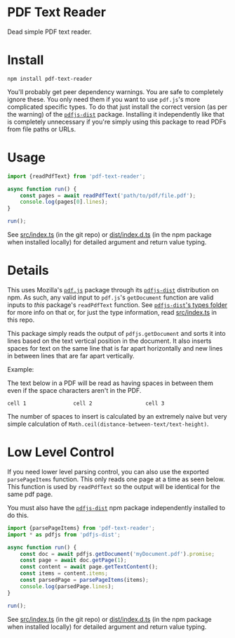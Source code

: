 # PDF Text Reader

Dead simple PDF text reader.

# Install

```
npm install pdf-text-reader
```

You'll probably get peer dependency warnings. You are safe to completely ignore these. You only need them if you want to use `pdf.js`'s more complicated specific types. To do that just install the correct version (as per the warning) of the [`pdfjs-dist`](https://www.npmjs.com/package/pdfjs-dist) package. Installing it independently like that is completely unnecessary if you're simply using this package to read PDFs from file paths or URLs.

# Usage

```typescript
import {readPdfText} from 'pdf-text-reader';

async function run() {
    const pages = await readPdfText('path/to/pdf/file.pdf');
    console.log(pages[0].lines);
}

run();
```

See [src/index.ts](https://github.com/electrovir/pdf-text-reader/tree/master/src/index.ts) (in the git repo) or [dist/index.d.ts](dist/index.d.ts) (in the npm package when installed locally) for detailed argument and return value typing.

# Details

This uses Mozilla's [`pdf.js`](https://github.com/mozilla/pdf.js/) package through its [`pdfjs-dist`](https://www.npmjs.com/package/pdfjs-dist) distribution on npm. As such, any valid input to `pdf.js`'s `getDocument` function are valid inputs to _this_ package's `readPdfText` function. See [`pdfjs-dist`'s types folder](https://github.com/mozilla/pdfjs-dist/blob/master/types/display/api.d.ts) for more info on that or, for just the type information, read [src/index.ts](https://github.com/electrovir/pdf-text-reader/tree/master/src/index.ts) in this repo.

This package simply reads the output of `pdfjs.getDocument` and sorts it into lines based on the text vertical position in the document. It also inserts spaces for text on the same line that is far apart horizontally and new lines in between lines that are far apart vertically.

Example:

The text below in a PDF will be read as having spaces in between them even if the space characters aren't in the PDF.

```
cell 1               cell 2                 cell 3
```

The number of spaces to insert is calculated by an extremely naive but very simple calculation of `Math.ceil(distance-between-text/text-height)`.

# Low Level Control

If you need lower level parsing control, you can also use the exported `parsePageItems` function. This only reads one page at a time as seen below. This function is used by `readPdfText` so the output will be identical for the same pdf page.

You must also have the [`pdfjs-dist`](https://www.npmjs.com/package/pdfjs-dist) npm package independently installed to do this.

```typescript
import {parsePageItems} from 'pdf-text-reader';
import * as pdfjs from 'pdfjs-dist';

async function run() {
    const doc = await pdfjs.getDocument('myDocument.pdf').promise;
    const page = await doc.getPage(1);
    const content = await page.getTextContent();
    const items = content.items;
    const parsedPage = parsePageItems(items);
    console.log(parsedPage.lines);
}

run();
```

See [src/index.ts](https://github.com/electrovir/pdf-text-reader/tree/master/src/index.ts) (in the git repo) or [dist/index.d.ts](dist/index.d.ts) (in the npm package when installed locally) for detailed argument and return value typing.

